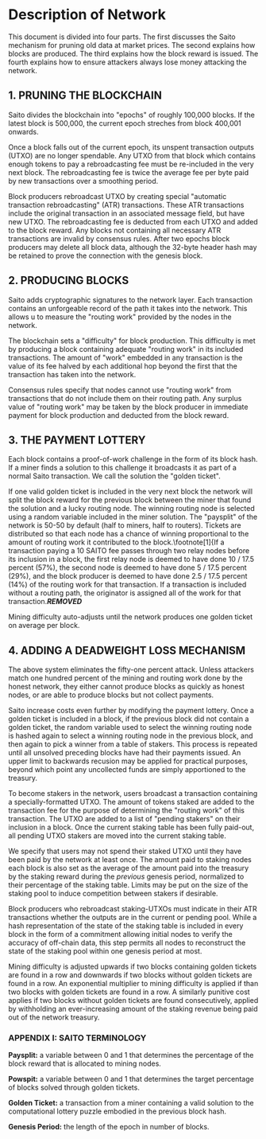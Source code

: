 # Description of Network

This document is divided into four parts. The first discusses the Saito mechanism for pruning old data at market prices. The second explains how blocks are produced. The third explains how the block reward is issued. The fourth explains how to ensure attackers always lose money attacking the network.

## 1. PRUNING THE BLOCKCHAIN

Saito divides the blockchain into "epochs" of roughly 100,000 blocks. If the latest block is 500,000, the current epoch streches from block 400,001 onwards.

Once a block falls out of the current epoch, its unspent transaction outputs (UTXO) are no longer spendable. Any UTXO from that block which contains enough tokens to pay a rebroadcasting fee must be re-included in the very next block. The rebroadcasting fee is twice the average fee per byte paid by new transactions over a smoothing period.

Block producers rebroadcast UTXO by creating special "automatic transaction rebroadcasting" (ATR) transactions. These ATR transactions include the original transaction in an associated message field, but have new UTXO. The rebroadcasting fee is deducted from each UTXO and added to the block reward. Any blocks not containing all necessary ATR transactions are invalid by consensus rules. After two epochs block producers may delete all block data, although the 32-byte header hash may be retained to prove the connection with the genesis block.


## 2. PRODUCING BLOCKS

Saito adds cryptographic signatures to the network layer. Each transaction contains an unforgeable record of the path it takes into the network. This allows u to measure the "routing work" provided by the nodes in the network.

The blockchain sets a "difficulty" for block production. This difficulty is met by producing a block containing adequate "routing work" in its included transactions. The amount of "work" embedded in any transaction is the value of its fee halved by each additional hop beyond the first that the transaction has taken into the network.

Consensus rules specify that nodes cannot use "routing work" from transactions that do not include them on their routing path. Any surplus value of "routing work" may be taken by the block producer in immediate payment for block production and deducted from the block reward.


## 3. THE PAYMENT LOTTERY

Each block contains a proof-of-work challenge in the form of its block hash. If a miner finds a solution to this challenge it broadcasts it as part of a normal Saito transaction. We call the solution the "golden ticket".

If one valid golden ticket is included in the very next block the network will split the block reward for the previous block between the miner that found the solution and a lucky routing node. The winning routing node is selected using a random variable included in the miner solution. The "paysplit" of the network is 50-50 by default (half to miners, half to routers). Tickets are distributed so that each node has a chance of winning proportional to the amount of routing work it contributed to the block.\footnote[1]{If a transaction paying a 10 SAITO fee passes through two relay nodes before its inclusion in a block, the first relay node is deemed to have done 10 / 17.5 percent (57\%), the second node is deemed to have done 5 / 17.5 percent (29\%), and the block producer is deemed to have done 2.5 / 17.5 percent (14\%) of the routing work for that transaction. If a transaction is included without a routing path, the originator is assigned all of the work for that transaction.***REMOVED*** 

Mining difficulty auto-adjusts until the network produces one golden ticket on average per block.


## 4. ADDING A DEADWEIGHT LOSS MECHANISM

The above system eliminates the fifty-one percent attack. Unless attackers match one hundred percent of the mining and routing work done by the honest network, they either cannot produce blocks as quickly as honest nodes, or are able to produce blocks but not collect payments.

Saito increase costs even further by modifying the payment lottery. Once a golden ticket is included in a block, if the previous block did not contain a golden ticket, the random variable used to select the winning routing node is hashed again to select a winning routing node in the previous block, and then again to pick a winner from a table of stakers. This process is repeated until all unsolved preceding blocks have had their payments issued. An upper limit to backwards recusion may be applied for practical purposes, beyond which point any uncollected funds are simply apportioned to the treasury.

To become stakers in the network, users broadcast a transaction containing a specially-formatted UTXO. The amount of tokens staked are added to the transaction fee for the purpose of determining the "routing work" of this transaction. The UTXO are added to a list of "pending stakers" on their inclusion in a block. Once the current staking table has been fully paid-out, all pending UTXO stakers are moved into the current staking table.

We specify that users may not spend their staked UTXO until they have been paid by the network at least once. The amount paid to staking nodes each block is also set as the average of the amount paid into the treasury by the staking reward during the *previous* genesis period, normalized to their percentage of the staking table. Limits may be put on the size of the staking pool to induce competition between stakers if desirable.

Block producers who rebroadcast staking-UTXOs must indicate in their ATR transactions whether the outputs are in the current or pending pool. While a hash representation of the state of the staking table is included in every block in the form of a commitment allowing initial nodes to verify the accuracy of off-chain data, this step permits all nodes to reconstruct the state of the staking pool within one genesis period at most.

Mining difficulty is adjusted upwards if two blocks containing golden tickets are found in a row and downwards if two blocks without golden tickets are found in a row. An exponential multiplier to mining difficulty is applied if than two blocks with golden tickets are found in a row. A similarly punitive cost applies if two blocks without golden tickets are found consecutively, applied by withholding an ever-increasing amount of the staking revenue being paid out of the network treasury.


### APPENDIX I: SAITO TERMINOLOGY

**Paysplit:** a variable between 0 and 1 that determines the percentage of the block reward that is allocated to mining nodes.

**Powspit:** a variable between 0 and 1 that determines the target percentage of blocks solved through golden tickets.

**Golden Ticket:** a transaction from a miner containing a valid solution to the computational lottery puzzle embodied in the previous block hash.

**Genesis Period:** the length of the epoch in number of blocks.


